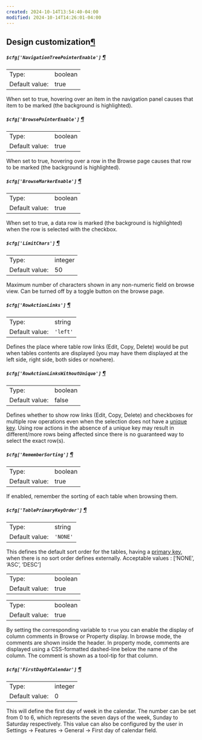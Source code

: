 ```yaml
---
created: 2024-10-14T13:54:40-04:00
modified: 2024-10-14T14:26:01-04:00
---
```


## Design customization[¶](https://docs.phpmyadmin.net/en/latest/config.html#design-customization "Permalink to this headline")

##### `$cfg['NavigationTreePointerEnable']` [¶](https://docs.phpmyadmin.net/en/latest/config.html#cfg_NavigationTreePointerEnable "Permalink to this definition")

|                |         |
| -------------- | ------- |
| Type:          | boolean |
| Default value: | true    |

When set to true, hovering over an item in the navigation panel causes that item to be marked (the background is highlighted).

##### `$cfg['BrowsePointerEnable']` [¶](https://docs.phpmyadmin.net/en/latest/config.html#cfg_BrowsePointerEnable "Permalink to this definition")

|                |         |
| -------------- | ------- |
| Type:          | boolean |
| Default value: | true    |

When set to true, hovering over a row in the Browse page causes that row to be marked (the background is highlighted).

##### `$cfg['BrowseMarkerEnable']` [¶](https://docs.phpmyadmin.net/en/latest/config.html#cfg_BrowseMarkerEnable "Permalink to this definition")

|                |         |
| -------------- | ------- |
| Type:          | boolean |
| Default value: | true    |

When set to true, a data row is marked (the background is highlighted) when the row is selected with the checkbox.

##### `$cfg['LimitChars']` [¶](https://docs.phpmyadmin.net/en/latest/config.html#cfg_LimitChars "Permalink to this definition")

|                |         |
| -------------- | ------- |
| Type:          | integer |
| Default value: | 50      |

Maximum number of characters shown in any non-numeric field on browse view. Can be turned off by a toggle button on the browse page.

##### `$cfg['RowActionLinks']` [¶](https://docs.phpmyadmin.net/en/latest/config.html#cfg_RowActionLinks "Permalink to this definition")

|                |          |
| -------------- | -------- |
| Type:          | string   |
| Default value: | `'left'` |

Defines the place where table row links (Edit, Copy, Delete) would be put when tables contents are displayed (you may have them displayed at the left side, right side, both sides or nowhere).

##### `$cfg['RowActionLinksWithoutUnique']` [¶](https://docs.phpmyadmin.net/en/latest/config.html#cfg_RowActionLinksWithoutUnique "Permalink to this definition")

|                |         |
| -------------- | ------- |
| Type:          | boolean |
| Default value: | false   |

Defines whether to show row links (Edit, Copy, Delete) and checkboxes for multiple row operations even when the selection does not have a [unique key](https://docs.phpmyadmin.net/en/latest/glossary.html#term-unique-key). Using row actions in the absence of a unique key may result in different/more rows being affected since there is no guaranteed way to select the exact row(s).

##### `$cfg['RememberSorting']` [¶](https://docs.phpmyadmin.net/en/latest/config.html#cfg_RememberSorting "Permalink to this definition")

|                |         |
| -------------- | ------- |
| Type:          | boolean |
| Default value: | true    |

If enabled, remember the sorting of each table when browsing them.

##### `$cfg['TablePrimaryKeyOrder']` [¶](https://docs.phpmyadmin.net/en/latest/config.html#cfg_TablePrimaryKeyOrder "Permalink to this definition")

|                |          |
| -------------- | -------- |
| Type:          | string   |
| Default value: | `'NONE'` |

This defines the default sort order for the tables, having a [primary key](https://docs.phpmyadmin.net/en/latest/glossary.html#term-primary-key), when there is no sort order defines externally. Acceptable values : [‘NONE’, ‘ASC’, ‘DESC’]

|                |         |
| -------------- | ------- |
| Type:          | boolean |
| Default value: | true    |

|                |         |
| -------------- | ------- |
| Type:          | boolean |
| Default value: | true    |

By setting the corresponding variable to `true` you can enable the display of column comments in Browse or Property display. In browse mode, the comments are shown inside the header. In property mode, comments are displayed using a CSS-formatted dashed-line below the name of the column. The comment is shown as a tool-tip for that column.

##### `$cfg['FirstDayOfCalendar']` [¶](https://docs.phpmyadmin.net/en/latest/config.html#cfg_FirstDayOfCalendar "Permalink to this definition")

|                |         |
| -------------- | ------- |
| Type:          | integer |
| Default value: | 0       |

This will define the first day of week in the calendar. The number can be set from 0 to 6, which represents the seven days of the week, Sunday to Saturday respectively. This value can also be configured by the user in Settings -> Features -> General -> First day of calendar field.
